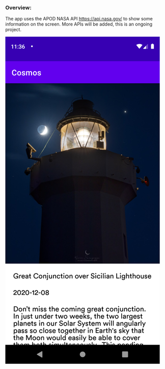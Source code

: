 ### Overview:

The app uses the APOD NASA API https://api.nasa.gov/ to show some information on the screen. 
More APIs will be added, this is an ongoing project.

![Alt text](screenshots/device-2020-12-08-233613-apod-1.png?raw=true "app screenshot")